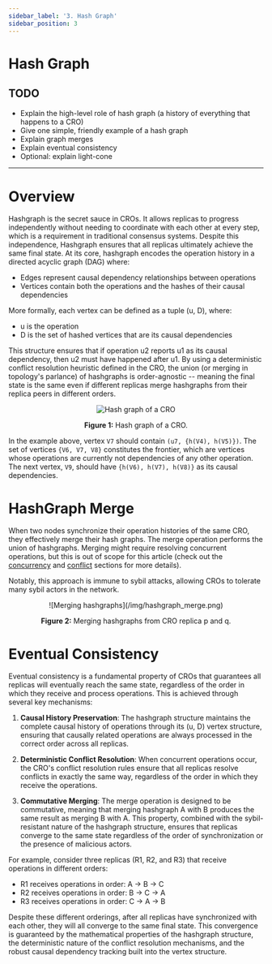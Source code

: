 ```yaml
---
sidebar_label: '3. Hash Graph'
sidebar_position: 3
---
```


# Hash Graph

## TODO
- Explain the high-level role of hash graph (a history of everything that happens to a CRO)
- Give one simple, friendly example of a hash graph
- Explain graph merges
- Explain eventual consistency
- Optional: explain light-cone

---
# Overview

Hashgraph is the secret sauce in CROs. It allows replicas to progress independently without needing to coordinate with each other at every step, which is a requirement in traditional consensus systems. Despite this independence, Hashgraph ensures that all replicas ultimately achieve the same final state. At its core, hashgraph encodes the operation history in a directed acyclic graph (DAG) where:
- Edges represent causal dependency relationships between operations
- Vertices contain both the operations and the hashes of their causal dependencies

More formally, each vertex can be defined as a tuple (u, D), where:
- u is the operation
- D is the set of hashed vertices that are its causal dependencies

This structure ensures that if operation u2 reports u1 as its causal dependency, then u2 must have happened after u1. By using a deterministic conflict resolution heuristic defined in the CRO, the union (or merging in topology's parlance) of hashgraphs is order-agnostic -- meaning the final state is the same even if different replicas merge hashgraphs from their replica peers in different orders.

<div align="center">
  
![Hash graph of a CRO](/img/hash_graph.png)

**Figure 1:** Hash graph of a CRO.
</div>

In the example above, vertex `V7` should contain `(u7, {h(V4), h(V5)})`. The set of vertices `{V6, V7, V8}` constitutes the frontier, which are vertices whose operations are currently not dependencies of any other operation. The next vertex, `V9`, should have `{h(V6), h(V7), h(V8)}` as its causal dependencies.


# HashGraph Merge
When two nodes synchronize their operation histories of the same CRO, they effectively merge their hash graphs. The merge operation performs the union of hashgraphs. Merging might require resolving concurrent operations, but this is out of scope for this article (check out the [concurrency](./concurrency.md) and [conflict](./conflict.md) sections for more details).

Notably, this approach is immune to sybil attacks, allowing CROs to tolerate many sybil actors in the network.

<div align="center">
  ![Merging hashgraphs](/img/hashgraph_merge.png)

**Figure 2:** Merging hashgraphs from CRO replica p and q.
</div>

# Eventual Consistency

Eventual consistency is a fundamental property of CROs that guarantees all replicas will eventually reach the same state, regardless of the order in which they receive and process operations. This is achieved through several key mechanisms:

1. **Causal History Preservation**: The hashgraph structure maintains the complete causal history of operations through its (u, D) vertex structure, ensuring that causally related operations are always processed in the correct order across all replicas.

2. **Deterministic Conflict Resolution**: When concurrent operations occur, the CRO's conflict resolution rules ensure that all replicas resolve conflicts in exactly the same way, regardless of the order in which they receive the operations.

3. **Commutative Merging**: The merge operation is designed to be commutative, meaning that merging hashgraph A with B produces the same result as merging B with A. This property, combined with the sybil-resistant nature of the hashgraph structure, ensures that replicas converge to the same state regardless of the order of synchronization or the presence of malicious actors.

For example, consider three replicas (R1, R2, and R3) that receive operations in different orders:
- R1 receives operations in order: A -> B -> C
- R2 receives operations in order: B -> C -> A
- R3 receives operations in order: C -> A -> B

Despite these different orderings, after all replicas have synchronized with each other, they will all converge to the same final state. This convergence is guaranteed by the mathematical properties of the hashgraph structure, the deterministic nature of the conflict resolution mechanisms, and the robust causal dependency tracking built into the vertex structure.